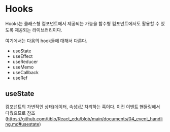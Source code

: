 # Hooks
Hooks는 클래스형 컴포넌트에서 제공되는 가능을 함수형 컴포넌트에서도 활용할 수 있도록 제공되는 라이브러리이다.

여기에서는 다음의 hook들에 대해서 다룬다.
- useState
- useEffect
- useReducer
- useMemo
- useCallback
- useRef

## useState
컴포넌트의 가변적인 상태(데이터, 속성)값 처리하는 훅이다. 이전 이벤트 핸들링에서 다뤘으므로 참조(https://github.com/tiblo/React_edu/blob/main/documents/04_event_handling.md#usestate)
